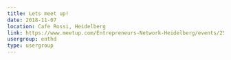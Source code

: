 ```yaml
---
title: Lets meet up!
date: 2018-11-07
location: Cafe Rossi, Heidelberg
link: https://www.meetup.com/Entrepreneurs-Network-Heidelberg/events/255932326/
usergroup: enthd
type: usergroup
---
```

